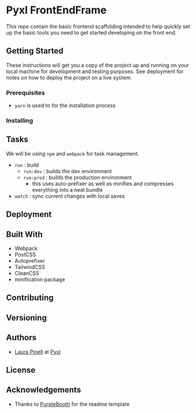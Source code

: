 # Pyxl FrontEndFrame

This repo contain the basic frontend scaffolding intended to help quickly set up the basic tools you need to get started developing on the front end.

## Getting Started

These instructions will get you a copy of the project up and running on your local machine for development and testing purposes. See deployment for notes on how to deploy the project on a live system.

### Prerequisites
- `yarn` is used to for the installation process

### Installing

## Tasks
We will be using `npm` and `webpack` for task management.

- `run` : build
   - `run:dev` : builds the dev environment
   - `run:prod` : builds the production environment
     - this uses auto-prefixer as well as minifies and compresses everything into a neat bundle
- `watch` : sync current changes with local saves

## Deployment

## Built With
- Webpack
- PostCSS
- Autoprefixer
- TailwindCSS
- CleanCSS
- minification package

## Contributing

## Versioning

## Authors
- [Laura Pinell](https://github.com/lapinell) at [Pyxl](https://github.com/thinkpyxl/)

## License

## Acknowledgements
- Thanks to [PurpleBooth](https://gist.github.com/PurpleBooth/109311bb0361f32d87a2) for the readme template